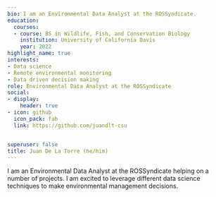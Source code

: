 ```yaml
---
bio: I am an Environmental Data Analyst at the ROSSyndicate. 
education:
  courses:
  - course: BS in Wildlife, Fish, and Conservation Biology
    institution: University of California Davis
    year: 2022
highlight_name: true
interests:
- Data science
- Remote environmental monitoring
- Data driven decision making
role: Environmental Data Analyst at the ROSSyndicate
social:
- display:
    header: true
- icon: github
  icon_pack: fab
  link: https://github.com/juandlt-csu


superuser: false
title: Juan De La Torre (he/him)
---
```


I am an Environmental Data Analyst at the ROSSyndicate helping on a number of projects. I am excited to leverage different data science techniques to make environmental management decisions.



